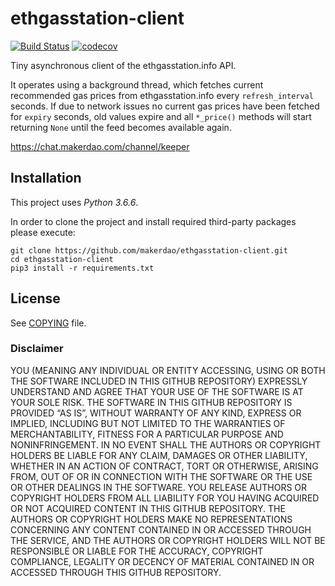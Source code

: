 # ethgasstation-client

[![Build Status](https://travis-ci.org/makerdao/ethgasstation-client.svg?branch=master)](https://travis-ci.org/makerdao/ethgasstation-client)
[![codecov](https://codecov.io/gh/makerdao/ethgasstation-client/branch/master/graph/badge.svg)](https://codecov.io/gh/makerdao/ethgasstation-client)

Tiny asynchronous client of the ethgasstation.info API.

It operates using a background thread, which fetches current recommended gas prices from ethgasstation.info
every `refresh_interval` seconds. If due to network issues no current gas prices have been fetched
for `expiry` seconds, old values expire and all `*_price()` methods will start returning `None` until
the feed becomes available again.

<https://chat.makerdao.com/channel/keeper>


## Installation

This project uses *Python 3.6.6*.

In order to clone the project and install required third-party packages please execute:
```
git clone https://github.com/makerdao/ethgasstation-client.git
cd ethgasstation-client
pip3 install -r requirements.txt
```


## License

See [COPYING](https://github.com/makerdao/ethgasstation-client/blob/master/COPYING) file.


### Disclaimer

YOU (MEANING ANY INDIVIDUAL OR ENTITY ACCESSING, USING OR BOTH THE SOFTWARE INCLUDED IN THIS GITHUB REPOSITORY) EXPRESSLY UNDERSTAND AND AGREE THAT YOUR USE OF THE SOFTWARE IS AT YOUR SOLE RISK.
THE SOFTWARE IN THIS GITHUB REPOSITORY IS PROVIDED “AS IS”, WITHOUT WARRANTY OF ANY KIND, EXPRESS OR IMPLIED, INCLUDING BUT NOT LIMITED TO THE WARRANTIES OF MERCHANTABILITY, FITNESS FOR A PARTICULAR PURPOSE AND NONINFRINGEMENT. IN NO EVENT SHALL THE AUTHORS OR COPYRIGHT HOLDERS BE LIABLE FOR ANY CLAIM, DAMAGES OR OTHER LIABILITY, WHETHER IN AN ACTION OF CONTRACT, TORT OR OTHERWISE, ARISING FROM, OUT OF OR IN CONNECTION WITH THE SOFTWARE OR THE USE OR OTHER DEALINGS IN THE SOFTWARE.
YOU RELEASE AUTHORS OR COPYRIGHT HOLDERS FROM ALL LIABILITY FOR YOU HAVING ACQUIRED OR NOT ACQUIRED CONTENT IN THIS GITHUB REPOSITORY. THE AUTHORS OR COPYRIGHT HOLDERS MAKE NO REPRESENTATIONS CONCERNING ANY CONTENT CONTAINED IN OR ACCESSED THROUGH THE SERVICE, AND THE AUTHORS OR COPYRIGHT HOLDERS WILL NOT BE RESPONSIBLE OR LIABLE FOR THE ACCURACY, COPYRIGHT COMPLIANCE, LEGALITY OR DECENCY OF MATERIAL CONTAINED IN OR ACCESSED THROUGH THIS GITHUB REPOSITORY. 
